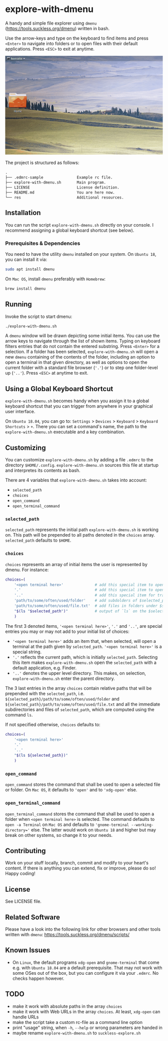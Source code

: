 # explore-with-dmenu
A handy and simple file explorer using `dmenu` (https://tools.suckless.org/dmenu) written in bash.

Use the arrow-keys and type on the keyboard to find items and press `<Enter>` to navigate into
folders or to open files with their default applications. Press `<ESC>` to exit at anytime.

![](res/screen-example.gif)

The project is structured as follows:
```
.
├── .edmrc-sample               Example rc file.
├── explore-with-dmenu.sh       Main program.
├── LICENSE                     License definition.
├── README.md                   You are here now.
└── res                         Additional resources.
```


## Installation
You can run the script `explore-with-dmenu.sh` directly on your console.
I recommend assigning a global keyboard shortcut (see below).


### Prerequisites & Dependencies
You need to have the utility `dmenu` installed on your system.
On `Ubuntu 18`, you can install it via:
```bash
sudo apt install dmenu
```

On `Mac OS`, install `dmenu` preferably with `Homebrew`:
```bash
brew install dmenu
```


## Running
Invoke the script to start dmenu:
```bash
./explore-with-dmenu.sh
```

A `dmenu` window will be drawn depicting some initial items.
You can use the arrow keys to navigate through the list of shown items.
Typing on keyboard filters entries that do not contain the entered substring.
Press `<Enter>` for a selection.
If a folder has been selected, `explore-with-dmenu.sh` will open a new `dmenu` containing of the
contents of the folder, including an option to open a terminal in that given directory, as well as
options to open the current folder with a standard file browser (`'.'`) or to step one folder-level
up (`'..'`).
Press `<ESC>` at anytime to exit.


## Using a Global Keyboard Shortcut
`explore-with-dmenu.sh` becomes handy when you assign it to a global keyboard shortcut
that you can trigger from anywhere in your graphical user interface.

On `Ubuntu 18.04`, you can go to:
`Settings` > `Devices` > `Keyboard` > `Keyboard Shortcuts` > `+`.
There you can set a command's name, the path to the `explore-with-dmenu.sh` executable and a key
combination.


## Customizing
You can customize `explore-with-dmenu.sh` by adding a file `.edmrc` to the directory
`$HOME/.config`.
`explore-with-dmenu.sh` sources this file at startup and interpretes its contents as bash.

There are 4 variables that `explore-with-dmenu.sh` takes into account:
- `selected_path`
- `choices`
- `open_command`
- `open_terminal_command`

### `selected_path`
`selected_path` represents the initial path `explore-with-dmenu.sh` is working on.
This path will be prepended to all paths denoted in the `choices` array.
`selected_path` defaults to `$HOME`.

### `choices`
`choices` represents an array of initial items the user is represented by dmenu.
For instance:
```bash
choices=(
    '<open terminal here>'              # add this special item to open a terminal at $selected_path
    '.'                                 # add this special item to open $selected_path
    '..'                                # add this special item for traverse to the parent folder
    'path/to/some/often/used/folder'    # add subdolders of $selected_path like this
    'path/to/some/often/used/file.txt'  # add files in folders under $selected_path like this
    "$(ls "$selected_path")"            # output of `ls` on the $selected_path
    )
```

The first 3 denoted items, `'<open terminal here>'`, `'.'` and `'..'`, are special entries you may
or may not add to your initial list of choices:
- `'<open terminal here>'` adds an item that, when selected, will open a terminal at the path given
  by `selected_path`. `'<open terminal here>'` is a special string.
- `'.'` reflects the current path, which is initially `selected_path`. Selecting this item makes
  `explore-with-dmenu.sh` open the `selected_path` with a default application, e.g. Finder.
- `'..'` denotes the upper level directory. This makes, on selection, `explore-with-dmenu.sh`
  enter the parent directory.

The 3 last entries in the array `choices` contain relative paths that will be prepended with the
`selected_path`, i.e. `${selected_path}/path/to/some/often/used/folder` and
`${selected_path}/path/to/some/often/used/file.txt` and all the immediate subdirectories and files
of `selected_path`, which are computed using the command `ls`.

If not specified otherwise, `choices` defaults to:
```bash
choices=(
    '<open terminal here>'
    '.'
    '..'
    "$(ls ${selected_path})"
    )
```

### `open_command`
`open_command` stores the command that shall be used to open a selected file or folder.
On `Mac OS`, it defaults to `'open'` and to `'xdg-open'` else.

### `open_terminal_command`
`open_terminal_command` stores the command that shall be used to open a folder when
`<open terminal here>` is selected.
The command defaults to `open -a Terminal` on `Mac OS` and defaults to
`'gnome-terminal --working-directory='` else.
The latter would work on `Ubuntu 18` and higher but may break on other systems, so change it to your
needs.


## Contributing
Work on your stuff locally, branch, commit and modify to your heart's content.
If there is anything you can extend, fix or improve, please do so!
Happy coding!


## License
See LICENSE file.


## Related Software
Please have a look into the following link for other browsers and other tools written with `dmenu`:
https://tools.suckless.org/dmenu/scripts/


## Known Issues
- On `Linux`, the default programs `xdg-open` and `gnome-terminal` that come e.g. with
  `Ubuntu 18.04` are a default prerequisite. That may not work with some OSes out of the box, but
  you can configure it via your `.edmrc`. No checks happen however.


## TODO
- make it work with absolute paths in the array `choices`
- make it work with Web URLs in the array `choices`. At least, `xdg-open` can handle URLs
- make the script take a custom rc-file as a command line option
- print "usage" string, when `-h`, `--help` or wrong parameters are handed in
- maybe rename `explore-with-dmenu.sh` to `suckless-explore.sh`
